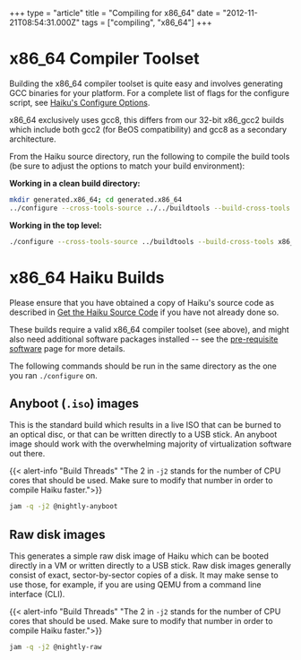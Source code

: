 +++
type = "article"
title = "Compiling for x86_64"
date = "2012-11-21T08:54:31.000Z"
tags = ["compiling", "x86_64"]
+++

x86_64 Compiler Toolset
=======================

Building the x86_64 compiler toolset is quite easy and involves generating GCC
binaries for your platform. For a complete list of flags for the configure
script, see <a href='/guides/building/configure'>Haiku's Configure Options</a>.

x86_64 exclusively uses gcc8, this differs from our 32-bit x86_gcc2 builds which
include both gcc2 (for BeOS compatibility) and gcc8 as a secondary architecture.

From the Haiku source directory, run the following to compile
the build tools (be sure to adjust the options to match your build environment):

**Working in a clean build directory:**
```sh
mkdir generated.x86_64; cd generated.x86_64
../configure --cross-tools-source ../../buildtools --build-cross-tools x86_64
```

**Working in the top level:**
```sh
./configure --cross-tools-source ../buildtools --build-cross-tools x86_64
```

x86_64 Haiku Builds
===================

Please ensure that you have obtained a copy of Haiku's source code as described in
[Get the Haiku Source Code](https://www.haiku-os.org/guides/building/get-source-git)
if you have not already done so.

These builds require a valid x86_64 compiler toolset (see above), and might also
need additional software packages installed -- see the
<a href="/guides/building/pre-reqs">pre-requisite software</a> page for more details.

The following commands should be run in the same directory as the one you
ran `./configure` on.

Anyboot (`.iso`) images
----------------------------------

This is the standard build which results in a live ISO that can be burned
to an optical disc, or that can be written directly to a USB stick. An
anyboot image should work with the overwhelming majority of virtualization
software out there.

{{< alert-info "Build Threads" "The 2 in `-j2` stands for the number of CPU cores that should be used. Make sure to modify that number in order to compile Haiku faster.">}}

```sh
jam -q -j2 @nightly-anyboot
```

Raw disk images
----------------

This generates a simple raw disk image of Haiku which can be booted directly in
a VM or written directly to a USB stick. Raw disk images generally consist of
exact, sector-by-sector copies of a disk. It may make sense to use those,
for example, if you are using QEMU from a command line interface (CLI).

{{< alert-info "Build Threads" "The 2 in `-j2` stands for the number of CPU cores that should be used. Make sure to modify that number in order to compile Haiku faster.">}}

```sh
jam -q -j2 @nightly-raw
```

